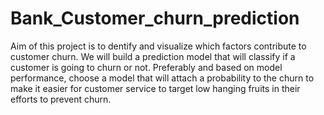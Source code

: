 # Bank_Customer_churn_prediction
Aim of this project is to dentify and visualize which factors contribute to customer churn.
We will build a prediction model that will classify if a customer is going to churn or not.
Preferably and based on model performance, choose a model that will attach a probability to the churn to make it easier for customer service to target low hanging fruits in their efforts to prevent churn.
